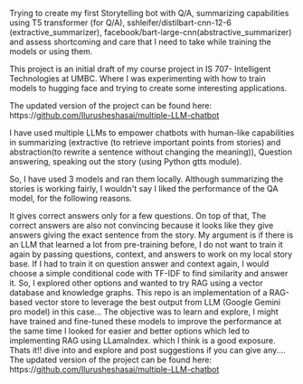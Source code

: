 Trying to create my first Storytelling bot with Q/A, summarizing capabilities using T5 transformer (for Q/A), sshleifer/distilbart-cnn-12-6 (extractive_summarizer), facebook/bart-large-cnn(abstractive_summarizer) and assess shortcoming and care that I need to take while training the models or using them. <br>

This project is an initial draft of my course project in IS 707- Intelligent Technologies at UMBC. Where I was experimenting with how to train models to hugging face and trying to create some interesting applications. <br>

The updated version of the project can be found here: https://[github.com/Ilurusheshasai/multiple-LLM-chatbot](https://github.com/Ilurusheshasai/Chatbot-llamaIndex-gemini-RAG) <br>

I have used multiple LLMs to empower chatbots with human-like capabilities in summarizing (extractive (to retrieve important points from stories) and abstraction(to rewrite a sentence without changing the meaning)), Question answering, speaking out the story (using Python gtts module).

So, I have used 3 models and ran them locally.
Although summarizing the stories is working fairly, I wouldn't say I liked the performance of the QA model, for the following reasons.

It gives correct answers only for a few questions.
On top of that, The correct answers are also not convincing because it looks like they give answers giving the exact sentence from the story.
My argument is if there is an LLM that learned a lot from pre-training before, I do not want to train it again by passing questions, context, and answers to work on my local story base. If I had to train it on question answer and context again, I would choose a simple conditional code with TF-IDF to find similarity and answer it.
So, I explored other options and wanted to try RAG using a vector database and knowledge graphs.
This repo is an implementation of a RAG-based vector store to leverage the best output from LLM (Google Gemini pro model) in this case...
The objective was to learn and explore, I might have trained and fine-tuned these models to improve the performance at the same time I looked for easier and better options which led to implementing RAG using LLamaIndex. which I think is a good exposure. Thats it!! dive into and explore and post suggestions if you can give any....
The updated version of the project can be found here: https://[github.com/Ilurusheshasai/multiple-LLM-chatbot](https://github.com/Ilurusheshasai/Chatbot-llamaIndex-gemini-RAG) <br>
